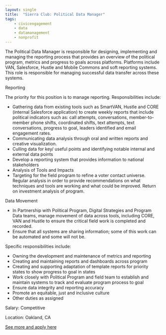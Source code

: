 ```yaml
---
layout: single
title:  "Sierra Club: Political Data Manager"
tags: 
    - civicengagement
    - data
    - datamanagement
    - nonprofit
---
```

The Political Data Manager is responsible for designing, implementing and managing the reporting process that provides an overview of the political program, metrics and progress to goals across platforms. Platforms include VAN, Salesforce, Hustle and Mobile Commons and soft reporting systems. This role is responsible for managing successful data transfer across these systems.

Reporting

The priority for this position is to manage reporting. Responsibilities include:
* Gathering data from existing tools such as SmartVAN, Hustle and CORE (internal Salesforce application) to create weekly reports that include political indicators such as: call attempts, conversations, member-to-member phone shifts, coordinated shifts, text attempts, text conversations, progress to goal, leaders identified and email engagement rates.
* Communicating data analysis through oral and written reports and creative visualization. 
* Culling data for key/ useful points and identifying notable internal and external data points
* Develop a reporting system that provides information to national stakeholders
* Analysis of Tools and Impacts
* Targeting for the field program to refine a voter contact universe. Regular analysis in order to provide recommendations on what techniques and tools are working and what could be improved. Return on investment analysis of program.

Data Movement
* In Partnership with Political Program, Digital Strategies and Program Data teams, manage movement of data across tools, including CORE, VAN and Hustle to ensure the critical field work is completed and recorded.
* Ensure that all systems are sharing information; some of this work can be automated and some will not be.


Specific responsibilities include:

* Owning the development and maintenance of metrics and reporting
* Creating and maintaining reports and dashboards across program
* Creating and supporting adaptation of template reports for priority states to show progress to goal in states
* Work closely with Political Program and field team to establish and maintain systems to track and evaluate program process to goal
* Ensure data integrity and reporting accuracy
* Promote an equitable, just and inclusive culture
* Other duties as assigned 


Salary: Competitive

Location: Oakland, CA


[See more and apply here](https://chm.tbe.taleo.net/chm01/ats/careers/v2/viewRequisition?org=SIERRACLUB&cws=39&rid=1571)
